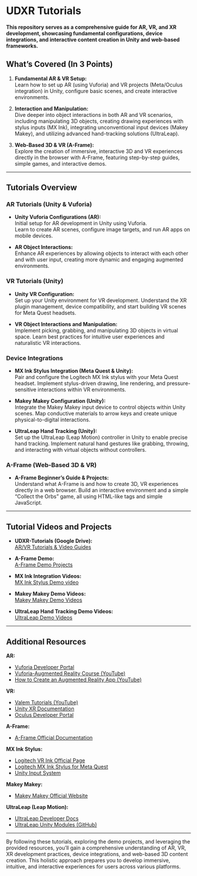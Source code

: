 # UDXR Tutorials

**This repository serves as a comprehensive guide for AR, VR, and XR development, showcasing fundamental configurations, device integrations, and interactive content creation in Unity and web-based frameworks.**

## What’s Covered (In 3 Points)

1. **Fundamental AR & VR Setup:**  
   Learn how to set up AR (using Vuforia) and VR projects (Meta/Oculus integration) in Unity, configure basic scenes, and create interactive environments.

2. **Interaction and Manipulation:**  
   Dive deeper into object interactions in both AR and VR scenarios, including manipulating 3D objects, creating drawing experiences with stylus inputs (MX Ink), integrating unconventional input devices (Makey Makey), and utilizing advanced hand-tracking solutions (UltraLeap).

3. **Web-Based 3D & VR (A-Frame):**  
   Explore the creation of immersive, interactive 3D and VR experiences directly in the browser with A-Frame, featuring step-by-step guides, simple games, and interactive demos.

---

## Tutorials Overview

### AR Tutorials (Unity & Vuforia)
- **Unity Vuforia Configurations (AR):**  
  Initial setup for AR development in Unity using Vuforia.  
  Learn to create AR scenes, configure image targets, and run AR apps on mobile devices.

- **AR Object Interactions:**  
  Enhance AR experiences by allowing objects to interact with each other and with user input, creating more dynamic and engaging augmented environments.

### VR Tutorials (Unity)
- **Unity VR Configuration:**  
  Set up your Unity environment for VR development. Understand the XR plugin management, device compatibility, and start building VR scenes for Meta Quest headsets.

- **VR Object Interactions and Manipulation:**  
  Implement picking, grabbing, and manipulating 3D objects in virtual space. Learn best practices for intuitive user experiences and naturalistic VR interactions.

### Device Integrations
- **MX Ink Stylus Integration (Meta Quest & Unity):**  
  Pair and configure the Logitech MX Ink stylus with your Meta Quest headset. Implement stylus-driven drawing, line rendering, and pressure-sensitive interactions within VR environments.

- **Makey Makey Configuration (Unity):**  
  Integrate the Makey Makey input device to control objects within Unity scenes. Map conductive materials to arrow keys and create unique physical-to-digital interactions.

- **UltraLeap Hand Tracking (Unity):**  
  Set up the UltraLeap (Leap Motion) controller in Unity to enable precise hand tracking. Implement natural hand gestures like grabbing, throwing, and interacting with virtual objects without controllers.

### A-Frame (Web-Based 3D & VR)
- **A-Frame Beginner’s Guide & Projects:**  
  Understand what A-Frame is and how to create 3D, VR experiences directly in a web browser. Build an interactive environment and a simple “Collect the Orbs” game, all using HTML-like tags and simple JavaScript.

---

## Tutorial Videos and Projects

- **UDXR-Tutorials (Google Drive):**  
  [AR/VR Tutorials & Video Guides](https://drive.google.com/drive/folders/1-4-3yUopnk8OtvMkIHNqeew0PyAj0agx?usp=sharing)

- **A-Frame Demo:**  
  [A-Frame Demo Projects](https://drive.google.com/drive/folders/1pPnltohsx8lSmWzl-S5PGaC5QR7dzw0S?usp=sharing)

- **MX Ink Integration Videos:**  
  [MX Ink Stylus Demo video](https://drive.google.com/drive/folders/1_Q8gQ9FhfA4QfQx5I8OYeV7WEJHyt2SS?usp=sharing)

- **Makey Makey Demo Videos:**  
  [Makey Makey Demo Videos](https://drive.google.com/drive/folders/19RwJtf7Ga9GfDBgVRQDxrh7EntPl5Ki_?usp=drive_link)

- **UltraLeap Hand Tracking Demo Videos:**  
  [UltraLeap Demo Videos](https://drive.google.com/drive/folders/1ryPLg95XQumVqqkawhKMK2yDl9PGU4E5?usp=sharing)

---

## Additional Resources

**AR:**
- [Vuforia Developer Portal](https://developer.vuforia.com/)  
- [Vuforia-Augmented Reality Course (YouTube)](https://www.youtube.com/watch?v=2Vu_lEYgkyQ&list=PL_Nji0JOuXg0tJ-HQ8g0OgEjIxL5RO1R2)  
- [How to Create an Augmented Reality App (YouTube)](https://www.youtube.com/watch?v=MtiUx_szKbI&t=907s)

**VR:**
- [Valem Tutorials (YouTube)](https://www.youtube.com/@ValemTutorials)  
- [Unity XR Documentation](https://docs.unity3d.com/Manual/XR.html)  
- [Oculus Developer Portal](https://developer.oculus.com/)

**A-Frame:**
- [A-Frame Official Documentation](https://aframe.io/docs/)

**MX Ink Stylus:**
- [Logitech VR Ink Official Page](https://www.logitech.com/en-us/video-collaboration/solutions/room-solutions/vr-ink.html)
- [Logitech MX Ink Stylus for Meta Quest](https://www.youtube.com/watch?v=o5xn52ARebg)
- [Unity Input System](https://docs.unity3d.com/Packages/com.unity.inputsystem@latest/)

**Makey Makey:**
- [Makey Makey Official Website](https://makeymakey.com/)

**UltraLeap (Leap Motion):**
- [UltraLeap Developer Docs](https://developer.leapmotion.com/)  
- [UltraLeap Unity Modules (GitHub)](https://github.com/leapmotion/UnityModules)

---

By following these tutorials, exploring the demo projects, and leveraging the provided resources, you’ll gain a comprehensive understanding of AR, VR, XR development practices, device integrations, and web-based 3D content creation. This holistic approach prepares you to develop immersive, intuitive, and interactive experiences for users across various platforms.
